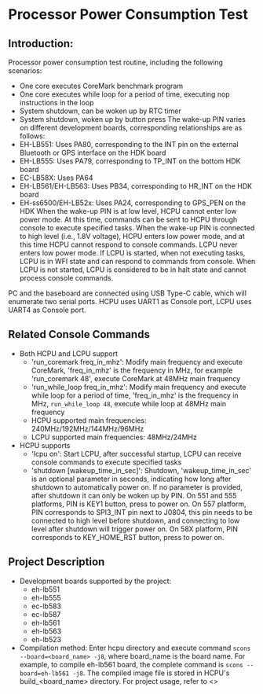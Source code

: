 # Processor Power Consumption Test
## Introduction:
Processor power consumption test routine, including the following scenarios:
- One core executes CoreMark benchmark program
- One core executes while loop for a period of time, executing nop instructions in the loop
- System shutdown, can be woken up by RTC timer
- System shutdown, woken up by button press
The wake-up PIN varies on different development boards, corresponding relationships are as follows:
- EH-LB551: Uses PA80, corresponding to the INT pin on the external Bluetooth or GPS interface on the HDK board
- EH-LB555: Uses PA79, corresponding to TP_INT on the bottom HDK board
- EC-LB58X: Uses PA64
- EH-LB561/EH-LB563: Uses PB34, corresponding to HR_INT on the HDK board
- EH-ss6500/EH-LB52x: Uses PA24, corresponding to GPS_PEN on the HDK
When the wake-up PIN is at low level, HCPU cannot enter low power mode.
At this time, commands can be sent to HCPU through console to execute specified tasks. When the wake-up PIN is connected to high level (i.e., 1.8V voltage), HCPU enters low power mode, and at this time HCPU cannot respond to console commands.
LCPU never enters low power mode. If LCPU is started, when not executing tasks, LCPU is in WFI state and can respond to commands from console.
When LCPU is not started, LCPU is considered to be in halt state and cannot process console commands.

PC and the baseboard are connected using USB Type-C cable, which will enumerate two serial ports. HCPU uses UART1 as Console port, LCPU uses UART4 as Console port.

## Related Console Commands
- Both HCPU and LCPU support
    - 'run_coremark freq_in_mhz': Modify main frequency and execute CoreMark, 'freq_in_mhz' is the frequency in MHz, for example 'run_coremark 48', execute CoreMark at 48MHz main frequency
    - 'run_while_loop freq_in_mhz': Modify main frequency and execute while loop for a period of time, 'freq_in_mhz' is the frequency in MHz, `run_while_loop 48`, execute while loop at 48MHz main frequency
    - HCPU supported main frequencies: 240MHz/192MHz/144MHz/96MHz
    - LCPU supported main frequencies: 48MHz/24MHz
- HCPU supports
    - 'lcpu on': Start LCPU, after successful startup, LCPU can receive console commands to execute specified tasks
    - 'shutdown [wakeup_time_in_sec]': Shutdown, 'wakeup_time_in_sec' is an optional parameter in seconds, indicating how long after shutdown to automatically power on. If no parameter is provided, after shutdown it can only be woken up by PIN.
                                        On 551 and 555 platforms, PIN is KEY1 button, press to power on.
                                        On 557 platform, PIN corresponds to SPI3_INT pin next to J0804, this pin needs to be connected to high level before shutdown, and connecting to low level after shutdown will trigger power on.
                                        On 58X platform, PIN corresponds to KEY_HOME_RST button, press to power on.

## Project Description
- Development boards supported by the project:
    - eh-lb551
    - eh-lb555
    - ec-lb583
    - ec-lb587
    - eh-lb561
    - eh-lb563
    - eh-lb523
- Compilation method: Enter hcpu directory and execute command `scons --board=<board_name> -j8`, where board_name is the board name. For example, to compile eh-lb561 board, the complete command is `scons --board=eh-lb561 -j8`.
The compiled image file is stored in HCPU's build_<board_name> directory. For project usage, refer to <<General Project Build Method>>